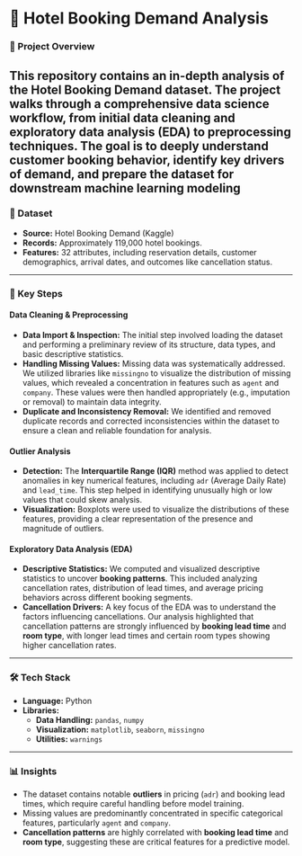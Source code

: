 # 🏨 Hotel Booking Demand Analysis

### **📌 Project Overview**

This repository contains an in-depth analysis of the **Hotel Booking Demand** dataset. The project walks through a comprehensive data science workflow, from initial data cleaning and exploratory data analysis (EDA) to preprocessing techniques. The goal is to deeply understand customer booking behavior, identify key drivers of demand, and prepare the dataset for downstream machine learning modeling
---

### **📂 Dataset**

* **Source:** Hotel Booking Demand (Kaggle)
* **Records:** Approximately 119,000 hotel bookings.
* **Features:** 32 attributes, including reservation details, customer demographics, arrival dates, and outcomes like cancellation status.

---

### **🔑 Key Steps**

#### **Data Cleaning & Preprocessing**
* **Data Import & Inspection:** The initial step involved loading the dataset and performing a preliminary review of its structure, data types, and basic descriptive statistics.
* **Handling Missing Values:** Missing data was systematically addressed. We utilized libraries like `missingno` to visualize the distribution of missing values, which revealed a concentration in features such as `agent` and `company`. These values were then handled appropriately (e.g., imputation or removal) to maintain data integrity.
* **Duplicate and Inconsistency Removal:** We identified and removed duplicate records and corrected inconsistencies within the dataset to ensure a clean and reliable foundation for analysis.

#### **Outlier Analysis**
* **Detection:** The **Interquartile Range (IQR)** method was applied to detect anomalies in key numerical features, including `adr` (Average Daily Rate) and `lead_time`. This step helped in identifying unusually high or low values that could skew analysis.
* **Visualization:** Boxplots were used to visualize the distributions of these features, providing a clear representation of the presence and magnitude of outliers.

#### **Exploratory Data Analysis (EDA)**
* **Descriptive Statistics:** We computed and visualized descriptive statistics to uncover **booking patterns**. This included analyzing cancellation rates, distribution of lead times, and average pricing behaviors across different booking segments.
* **Cancellation Drivers:** A key focus of the EDA was to understand the factors influencing cancellations. Our analysis highlighted that cancellation patterns are strongly influenced by **booking lead time** and **room type**, with longer lead times and certain room types showing higher cancellation rates.

---

### **🛠️ Tech Stack**

* **Language:** Python
* **Libraries:**
    * **Data Handling:** `pandas`, `numpy`
    * **Visualization:** `matplotlib`, `seaborn`, `missingno`
    * **Utilities:** `warnings`

---

### **📊 Insights**

* The dataset contains notable **outliers** in pricing (`adr`) and booking lead times, which require careful handling before model training.
* Missing values are predominantly concentrated in specific categorical features, particularly `agent` and `company`.
* **Cancellation patterns** are highly correlated with **booking lead time** and **room type**, suggesting these are critical features for a predictive model.
